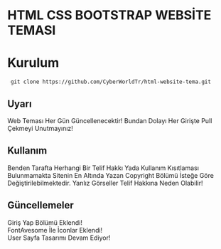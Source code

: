 # HTML CSS BOOTSTRAP WEBSİTE TEMASI

Kurulum
=
     git clone https://github.com/CyberWorldTr/html-website-tema.git

## Uyarı
Web Teması Her Gün Güncellenecektir! Bundan Dolayı Her Girişte Pull Çekmeyi Unutmayınız!

## Kullanım
 Benden Tarafta Herhangi Bir Telif Hakkı Yada Kullanım Kısıtlaması Bulunmamakta Sitenin En Altında Yazan Copyright Bölümü İsteğe Göre Değiştirilebilmektedir.
 Yanlız Görseller Telif Hakkına Neden Olabilir!

## Güncellemeler
Giriş Yap Bölümü Eklendi! <br>
FontAvesome İle İconlar Eklendi! <br>
User Sayfa Tasarımı Devam Ediyor! <br>
